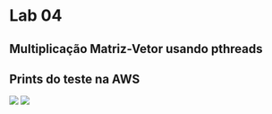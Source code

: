 # Lab 04

## Multiplicação Matriz-Vetor usando pthreads

## Prints do teste na AWS
<img src="https://files.fm/u/e8ee539844">
<img src="https://files.fm/u/2t6cfbn87w">
